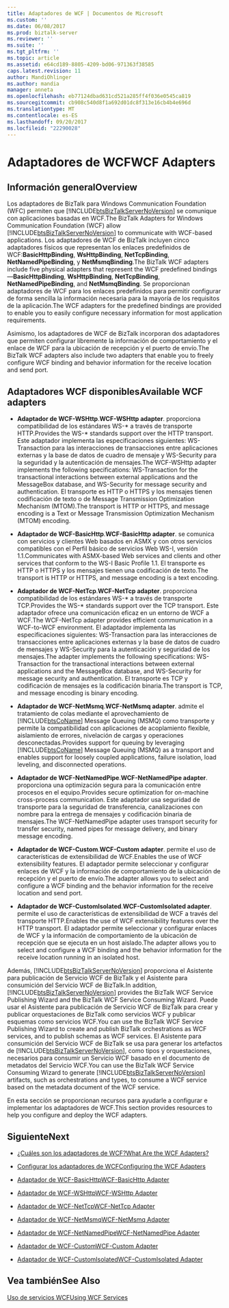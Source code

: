 ```yaml
---
title: Adaptadores de WCF | Documentos de Microsoft
ms.custom: ''
ms.date: 06/08/2017
ms.prod: biztalk-server
ms.reviewer: ''
ms.suite: ''
ms.tgt_pltfrm: ''
ms.topic: article
ms.assetid: e64cd189-8805-4209-bd06-971363f38585
caps.latest.revision: 11
author: MandiOhlinger
ms.author: mandia
manager: anneta
ms.openlocfilehash: eb77124dbad631cd521a285ff4f036e0545ca819
ms.sourcegitcommit: cb908c540d8f1a692d01dc8f313e16cb4b4e696d
ms.translationtype: MT
ms.contentlocale: es-ES
ms.lasthandoff: 09/20/2017
ms.locfileid: "22290028"
---
```

# <a name="wcf-adapters"></a><span data-ttu-id="c9bb2-102">Adaptadores de WCF</span><span class="sxs-lookup"><span data-stu-id="c9bb2-102">WCF Adapters</span></span>

## <a name="overview"></a><span data-ttu-id="c9bb2-103">Información general</span><span class="sxs-lookup"><span data-stu-id="c9bb2-103">Overview</span></span>
<span data-ttu-id="c9bb2-104">Los adaptadores de BizTalk para Windows Communication Foundation (WFC) permiten que [!INCLUDE[btsBizTalkServerNoVersion](../includes/btsbiztalkservernoversion-md.md)] se comunique con aplicaciones basadas en WCF.</span><span class="sxs-lookup"><span data-stu-id="c9bb2-104">The BizTalk Adapters for Windows Communication Foundation (WCF) allow  [!INCLUDE[btsBizTalkServerNoVersion](../includes/btsbiztalkservernoversion-md.md)] to communicate with WCF-based applications.</span></span> <span data-ttu-id="c9bb2-105">Los adaptadores de WCF de BizTalk incluyen cinco adaptadores físicos que representan los enlaces predefinidos de WCF:**BasicHttpBinding**, **WsHttpBinding**, **NetTcpBinding**,  **NetNamedPipeBinding**, y **NetMsmqBinding**.</span><span class="sxs-lookup"><span data-stu-id="c9bb2-105">The BizTalk WCF adapters include five physical adapters that represent the WCF predefined bindings—**BasicHttpBinding**, **WsHttpBinding**, **NetTcpBinding**, **NetNamedPipeBinding**, and **NetMsmqBinding**.</span></span> <span data-ttu-id="c9bb2-106">Se proporcionan adaptadores de WCF para los enlaces predefinidos para permitir configurar de forma sencilla la información necesaria para la mayoría de los requisitos de la aplicación.</span><span class="sxs-lookup"><span data-stu-id="c9bb2-106">The WCF adapters for the predefined bindings are provided to enable you to easily configure necessary information for most application requirements.</span></span>  
  
 <span data-ttu-id="c9bb2-107">Asimismo, los adaptadores de WCF de BizTalk incorporan dos adaptadores que permiten configurar libremente la información de comportamiento y el enlace de WCF para la ubicación de recepción y el puerto de envío.</span><span class="sxs-lookup"><span data-stu-id="c9bb2-107">The BizTalk WCF adapters also include two adapters that enable you to freely configure WCF binding and behavior information for the receive location and send port.</span></span>  

## <a name="available-wcf-adapters"></a><span data-ttu-id="c9bb2-108">Adaptadores WCF disponibles</span><span class="sxs-lookup"><span data-stu-id="c9bb2-108">Available WCF adapters</span></span>
    
-   <span data-ttu-id="c9bb2-109">**Adaptador de WCF-WSHttp**.</span><span class="sxs-lookup"><span data-stu-id="c9bb2-109">**WCF-WSHttp adapter**.</span></span> <span data-ttu-id="c9bb2-110">proporciona compatibilidad de los estándares WS-\* a través de transporte HTTP.</span><span class="sxs-lookup"><span data-stu-id="c9bb2-110">Provides the WS-\* standards support over the HTTP transport.</span></span> <span data-ttu-id="c9bb2-111">Este adaptador implementa las especificaciones siguientes: WS-Transaction para las interacciones de transacciones entre aplicaciones externas y la base de datos de cuadro de mensaje y WS-Security para la seguridad y la autenticación de mensajes.</span><span class="sxs-lookup"><span data-stu-id="c9bb2-111">The WCF-WSHttp adapter implements the following specifications: WS-Transaction for the transactional interactions between external applications and the MessageBox database, and WS-Security for message security and authentication.</span></span> <span data-ttu-id="c9bb2-112">El transporte es HTTP o HTTPS y los mensajes tienen codificación de texto o de Message Transmission Optimization Mechanism (MTOM).</span><span class="sxs-lookup"><span data-stu-id="c9bb2-112">The transport is HTTP or HTTPS, and message encoding is a Text or Message Transmission Optimization Mechanism (MTOM) encoding.</span></span>  
  
-   <span data-ttu-id="c9bb2-113">**Adaptador de WCF-BasicHttp**.</span><span class="sxs-lookup"><span data-stu-id="c9bb2-113">**WCF-BasicHttp adapter**.</span></span> <span data-ttu-id="c9bb2-114">se comunica con servicios y clientes Web basados en ASMX y con otros servicios compatibles con el Perfil básico de servicios Web WS-I, versión 1.1.</span><span class="sxs-lookup"><span data-stu-id="c9bb2-114">Communicates with ASMX-based Web services and clients and other services that conform to the WS-I Basic Profile 1.1.</span></span> <span data-ttu-id="c9bb2-115">El transporte es HTTP o HTTPS y los mensajes tienen una codificación de texto.</span><span class="sxs-lookup"><span data-stu-id="c9bb2-115">The transport is HTTP or HTTPS, and message encoding is a text encoding.</span></span>  
  
-   <span data-ttu-id="c9bb2-116">**Adaptador de WCF-NetTcp**.</span><span class="sxs-lookup"><span data-stu-id="c9bb2-116">**WCF-NetTcp adapter**.</span></span> <span data-ttu-id="c9bb2-117">proporciona compatibilidad de los estándares WS-\* a través de transporte TCP.</span><span class="sxs-lookup"><span data-stu-id="c9bb2-117">Provides the WS-\* standards support over the TCP transport.</span></span> <span data-ttu-id="c9bb2-118">Este adaptador ofrece una comunicación eficaz en un entorno de WCF a WCF.</span><span class="sxs-lookup"><span data-stu-id="c9bb2-118">The WCF-NetTcp adapter provides efficient communication in a WCF-to-WCF environment.</span></span> <span data-ttu-id="c9bb2-119">El adaptador implementa las especificaciones siguientes: WS-Transaction para las interacciones de transacciones entre aplicaciones externas y la base de datos de cuadro de mensajes y WS-Security para la autenticación y seguridad de los mensajes.</span><span class="sxs-lookup"><span data-stu-id="c9bb2-119">The adapter implements the following specifications: WS-Transaction for the transactional interactions between external applications and the MessageBox database, and WS-Security for message security and authentication.</span></span> <span data-ttu-id="c9bb2-120">El transporte es TCP y codificación de mensajes es la codificación binaria.</span><span class="sxs-lookup"><span data-stu-id="c9bb2-120">The transport is TCP, and message encoding is binary encoding.</span></span>  
  
-   <span data-ttu-id="c9bb2-121">**Adaptador de WCF-NetMsmq**.</span><span class="sxs-lookup"><span data-stu-id="c9bb2-121">**WCF-NetMsmq adapter**.</span></span> <span data-ttu-id="c9bb2-122">admite el tratamiento de colas mediante el aprovechamiento de [!INCLUDE[btsCoName](../includes/btsconame-md.md)] Message Queuing (MSMQ) como transporte y permite la compatibilidad con aplicaciones de acoplamiento flexible, aislamiento de errores, nivelación de cargas y operaciones desconectadas.</span><span class="sxs-lookup"><span data-stu-id="c9bb2-122">Provides support for queuing by leveraging [!INCLUDE[btsCoName](../includes/btsconame-md.md)] Message Queuing (MSMQ) as a transport and enables support for loosely coupled applications, failure isolation, load leveling, and disconnected operations.</span></span>  
  
-   <span data-ttu-id="c9bb2-123">**Adaptador de WCF-NetNamedPipe**.</span><span class="sxs-lookup"><span data-stu-id="c9bb2-123">**WCF-NetNamedPipe adapter**.</span></span> <span data-ttu-id="c9bb2-124">proporciona una optimización segura para la comunicación entre procesos en el equipo.</span><span class="sxs-lookup"><span data-stu-id="c9bb2-124">Provides secure optimization for on-machine cross-process communication.</span></span> <span data-ttu-id="c9bb2-125">Este adaptador usa seguridad de transporte para la seguridad de transferencia, canalizaciones con nombre para la entrega de mensajes y codificación binaria de mensajes.</span><span class="sxs-lookup"><span data-stu-id="c9bb2-125">The WCF-NetNamedPipe adapter uses transport security for transfer security, named pipes for message delivery, and binary message encoding.</span></span>  
  
-   <span data-ttu-id="c9bb2-126">**Adaptador de WCF-Custom**.</span><span class="sxs-lookup"><span data-stu-id="c9bb2-126">**WCF-Custom adapter**.</span></span> <span data-ttu-id="c9bb2-127">permite el uso de características de extensibilidad de WCF.</span><span class="sxs-lookup"><span data-stu-id="c9bb2-127">Enables the use of WCF extensibility features.</span></span> <span data-ttu-id="c9bb2-128">El adaptador permite seleccionar y configurar enlaces de WCF y la información de comportamiento de la ubicación de recepción y el puerto de envío.</span><span class="sxs-lookup"><span data-stu-id="c9bb2-128">The adapter allows you to select and configure a WCF binding and the behavior information for the receive location and send port.</span></span>  
  
-   <span data-ttu-id="c9bb2-129">**Adaptador de WCF-CustomIsolated**.</span><span class="sxs-lookup"><span data-stu-id="c9bb2-129">**WCF-CustomIsolated adapter**.</span></span> <span data-ttu-id="c9bb2-130">permite el uso de características de extensibilidad de WCF a través del transporte HTTP.</span><span class="sxs-lookup"><span data-stu-id="c9bb2-130">Enables the use of WCF extensibility features over the HTTP transport.</span></span> <span data-ttu-id="c9bb2-131">El adaptador permite seleccionar y configurar enlaces de WCF y la información de comportamiento de la ubicación de recepción que se ejecuta en un host aislado.</span><span class="sxs-lookup"><span data-stu-id="c9bb2-131">The adapter allows you to select and configure a WCF binding and the behavior information for the receive location running in an isolated host.</span></span>  
  
 <span data-ttu-id="c9bb2-132">Además, [!INCLUDE[btsBizTalkServerNoVersion](../includes/btsbiztalkservernoversion-md.md)] proporciona el Asistente para publicación de Servicio WCF de BizTalk y el Asistente para consumición del Servicio WCF de BizTalk.</span><span class="sxs-lookup"><span data-stu-id="c9bb2-132">In addition, [!INCLUDE[btsBizTalkServerNoVersion](../includes/btsbiztalkservernoversion-md.md)] provides the BizTalk WCF Service Publishing Wizard and the BizTalk WCF Service Consuming Wizard.</span></span> <span data-ttu-id="c9bb2-133">Puede usar el Asistente para publicación de Servicio WCF de BizTalk para crear y publicar orquestaciones de BizTalk como servicios WCF y publicar esquemas como servicios WCF.</span><span class="sxs-lookup"><span data-stu-id="c9bb2-133">You can use the BizTalk WCF Service Publishing Wizard to create and publish BizTalk orchestrations as WCF services, and to publish schemas as WCF services.</span></span> <span data-ttu-id="c9bb2-134">El Asistente para consumición del Servicio WCF de BizTalk se usa para generar los artefactos de [!INCLUDE[btsBizTalkServerNoVersion](../includes/btsbiztalkservernoversion-md.md)], como tipos y orquestaciones, necesarios para consumir un Servicio WCF basado en el documento de metadatos del Servicio WCF.</span><span class="sxs-lookup"><span data-stu-id="c9bb2-134">You can use the BizTalk WCF Service Consuming Wizard to generate [!INCLUDE[btsBizTalkServerNoVersion](../includes/btsbiztalkservernoversion-md.md)] artifacts, such as orchestrations and types, to consume a WCF service based on the metadata document of the WCF service.</span></span>  
  
 <span data-ttu-id="c9bb2-135">En esta sección se proporcionan recursos para ayudarle a configurar e implementar los adaptadores de WCF.</span><span class="sxs-lookup"><span data-stu-id="c9bb2-135">This section provides resources to help you configure and deploy the WCF adapters.</span></span>  
  
## <a name="next"></a><span data-ttu-id="c9bb2-136">Siguiente</span><span class="sxs-lookup"><span data-stu-id="c9bb2-136">Next</span></span> 
  
-   [<span data-ttu-id="c9bb2-137">¿Cuáles son los adaptadores de WCF?</span><span class="sxs-lookup"><span data-stu-id="c9bb2-137">What Are the WCF Adapters?</span></span>](../core/what-are-the-wcf-adapters.md)  
  
-   [<span data-ttu-id="c9bb2-138">Configurar los adaptadores de WCF</span><span class="sxs-lookup"><span data-stu-id="c9bb2-138">Configuring the WCF Adapters</span></span>](../core/configuring-the-wcf-adapters.md)  
  
-   [<span data-ttu-id="c9bb2-139">Adaptador de WCF-BasicHttp</span><span class="sxs-lookup"><span data-stu-id="c9bb2-139">WCF-BasicHttp Adapter</span></span>](../core/wcf-basichttp-adapter.md)  
  
-   [<span data-ttu-id="c9bb2-140">Adaptador de WCF-WSHttp</span><span class="sxs-lookup"><span data-stu-id="c9bb2-140">WCF-WSHttp Adapter</span></span>](../core/wcf-wshttp-adapter.md)  
  
-   [<span data-ttu-id="c9bb2-141">Adaptador de WCF-NetTcp</span><span class="sxs-lookup"><span data-stu-id="c9bb2-141">WCF-NetTcp Adapter</span></span>](../core/wcf-nettcp-adapter.md)  
  
-   [<span data-ttu-id="c9bb2-142">Adaptador de WCF-NetMsmq</span><span class="sxs-lookup"><span data-stu-id="c9bb2-142">WCF-NetMsmq Adapter</span></span>](../core/wcf-netmsmq-adapter.md)  
  
-   [<span data-ttu-id="c9bb2-143">Adaptador de WCF-NetNamedPipe</span><span class="sxs-lookup"><span data-stu-id="c9bb2-143">WCF-NetNamedPipe Adapter</span></span>](../core/wcf-netnamedpipe-adapter.md)  
  
-   [<span data-ttu-id="c9bb2-144">Adaptador de WCF-Custom</span><span class="sxs-lookup"><span data-stu-id="c9bb2-144">WCF-Custom Adapter</span></span>](../core/wcf-custom-adapter.md)  
  
-   [<span data-ttu-id="c9bb2-145">Adaptador de WCF-CustomIsolated</span><span class="sxs-lookup"><span data-stu-id="c9bb2-145">WCF-CustomIsolated Adapter</span></span>](../core/wcf-customisolated-adapter.md)  
  
## <a name="see-also"></a><span data-ttu-id="c9bb2-146">Vea también</span><span class="sxs-lookup"><span data-stu-id="c9bb2-146">See Also</span></span>  
 [<span data-ttu-id="c9bb2-147">Uso de servicios WCF</span><span class="sxs-lookup"><span data-stu-id="c9bb2-147">Using WCF Services</span></span>](../core/using-wcf-services.md)   